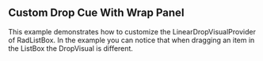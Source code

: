## Custom Drop Cue With Wrap Panel
This example demonstrates how to customize the LinearDropVisualProvider of RadListBox. In the example you can notice that when dragging an item in the ListBox the DropVisual is different.

[//]: <keywords: LinearDropVisualProvider, Drag, DropVisual>